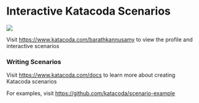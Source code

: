 # Interactive Katacoda Scenarios

[![](http://shields.katacoda.com/katacoda/barathkannusamy/count.svg)](https://www.katacoda.com/barathkannusamy "Get your profile on Katacoda.com")

Visit https://www.katacoda.com/barathkannusamy to view the profile and interactive scenarios

### Writing Scenarios
Visit https://www.katacoda.com/docs to learn more about creating Katacoda scenarios

For examples, visit https://github.com/katacoda/scenario-example
